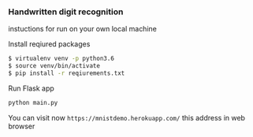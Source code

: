 ### Handwritten digit recognition

instuctions for run on your own local machine

Install reqiured packages
```sh
$ virtualenv venv -p python3.6
$ source venv/bin/activate
$ pip install -r reqiurements.txt
```
Run Flask app

```sh
python main.py
```
You can visit now `https://mnistdemo.herokuapp.com/` this address in web browser
